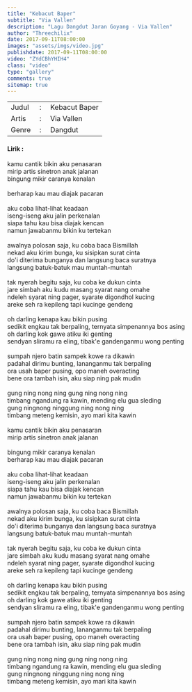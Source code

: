 ```yaml
---
title: "Kebacut Baper"
subtitle: "Via Vallen"
description: "Lagu Dangdut Jaran Goyang - Via Vallen"
author: "Threechilix"
date: 2017-09-11T08:00:00
images: "assets/imgs/video.jpg"
publishdate: 2017-09-11T08:00:00
video: "ZYdCBhYHIH4"
class: "video"
type: "gallery"
comments: true
sitemap: true
---
```

<table>
 <tr><td>Judul</td><td>&nbsp;:&nbsp;</td><td>Kebacut Baper</td></tr>
 <tr><td>Artis</td><td>&nbsp;:&nbsp;</td><td>Via Vallen</td></tr>
 <tr><td>Genre</td><td>&nbsp;:&nbsp;</td><td>Dangdut</td></tr>
</table>

#### Lirik :
kamu cantik bikin aku penasaran<br />
mirip artis sinetron anak jalanan<br />
bingung mikir caranya kenalan<br />
<br />
berharap kau mau diajak pacaran<br />
<br />
aku coba lihat-lihat keadaan<br />
iseng-iseng aku jalin perkenalan<br />
siapa tahu kau bisa diajak kencan<br />
namun jawabanmu bikin ku tertekan<br />
<br />
awalnya polosan saja, ku coba baca Bismillah<br />
nekad aku kirim bunga, ku sisipkan surat cinta<br />
do'i diterima bunganya dan langsung baca suratnya<br />
langsung batuk-batuk mau muntah-muntah<br />
<br />
tak nyerah begitu saja, ku coba ke dukun cinta<br />
jare simbah aku kudu masang syarat nang omahe<br />
ndeleh syarat ning pager, syarate digondhol kucing<br />
areke seh ra kepileng tapi kucinge gendeng<br />
<br />
oh darling kenapa kau bikin pusing<br />
sedikit engkau tak berpaling, ternyata simpenannya bos asing<br />
oh darling kok gawe atiku iki genting<br />
sendyan sliramu ra eling, tibak'e gandenganmu wong penting<br />
<br />
sumpah njero batin sampek kowe ra dikawin<br />
padahal dirimu bunting, lananganmu tak berpaling<br />
ora usah baper pusing, opo maneh overacting<br />
bene ora tambah isin, aku siap ning pak mudin<br />
<br />
gung ning nong ning gung ning nong ning<br />
timbang ngandung ra kawin, mending elu gua sleding<br />
gung ningnong ninggung ning nong ning<br />
timbang meteng kemisin, ayo mari kita kawin<br />
<br />
kamu cantik bikin aku penasaran<br />
mirip artis sinetron anak jalanan<br />
<br />
bingung mikir caranya kenalan<br />
berharap kau mau diajak pacaran<br />
<br />
aku coba lihat-lihat keadaan<br />
iseng-iseng aku jalin perkenalan<br />
siapa tahu kau bisa diajak kencan<br />
namun jawabanmu bikin ku tertekan<br />
<br />
awalnya polosan saja, ku coba baca Bismillah<br />
nekad aku kirim bunga, ku sisipkan surat cinta<br />
do'i diterima bunganya dan langsung baca suratnya<br />
langsung batuk-batuk mau muntah-muntah<br />
<br />
tak nyerah begitu saja, ku coba ke dukun cinta<br />
jare simbah aku kudu masang syarat nang omahe<br />
ndeleh syarat ning pager, syarate digondhol kucing<br />
areke seh ra kepileng tapi kucinge gendeng<br />
<br />
oh darling kenapa kau bikin pusing<br />
sedikit engkau tak berpaling, ternyata simpenannya bos asing<br />
oh darling kok gawe atiku iki genting<br />
sendyan sliramu ra eling, tibak'e gandenganmu wong penting<br />
<br />
sumpah njero batin sampek kowe ra dikawin<br />
padahal dirimu bunting, lananganmu tak berpaling<br />
ora usah baper pusing, opo maneh overacting<br />
bene ora tambah isin, aku siap ning pak mudin<br />
<br />
gung ning nong ning gung ning nong ning<br />
timbang ngandung ra kawin, mending elu gua sleding<br />
gung ningnong ninggung ning nong ning<br />
timbang meteng kemisin, ayo mari kita kawin
